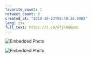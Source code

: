 ```yaml
---
favorite_count: 1
retweet_count: 0
created_at: "2018-10-23T08:40:18.000Z"
lang: zxx
full_text: https://t.co/Gfjh9GGpmc
---
```


![Embedded Photo](https://twitter-media-coderbyheart.s3.eu-north-1.amazonaws.com/1054653730359033856-DqLh8pzX0AAVaGo.jpg)

![Embedded Photo](https://twitter-media-coderbyheart.s3.eu-north-1.amazonaws.com/1054653730359033856-DqLh98VWkAAcx27.jpg)
